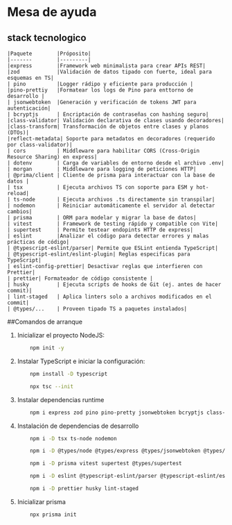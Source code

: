 # Mesa de ayuda

## stack tecnologico

    |Paquete        |Próposito|
    |-------        |---------|
    |express        |Framework web minimalista para crear APIs REST|
    |zod            |Validación de datos tipado con fuerte, ideal para esquemas en TS|
    | pino          |Logger rádipo y eficiente para producción |
    |pino-prettiy   |Formatear los logs de Pino para enttorno de desarrollo |
    | jsonwebtoken  |Generación y verificación de tokens JWT para autenticación|
    | bcryptjs      | Encriptación de contraseñas con hashing seguro|
    |class-validator| Validación declarativa de clases usando decoradores|
    |class-transform| Transformación de objetos entre clases y planos (DTOs)|
    |reflect-metadata| Soporte para metadatos en decoradores (requerido por class-validator)|
    | cors          | Middleware para habilitar CORS (Cross-Origin Resource Sharing) en express|
    | dotenv        | Carga de variables de entorno desde el archivo .env|
    | morgan        | Middleware para logging de peticiones HTTP|
    | @prima/client | Cliente de prisma para interactuar con la base de datos |
    | tsx           | Ejecuta archivos TS con soporte para ESM y hot-reload|
    | ts-node       | Ejecuta archivos .ts directamente sin transpilar|
    | nodemon       | Reiniciar automáticamente el servidor al detectar cambios|
    | prisma        | ORM para modelar y migrar la base de datos|
    | vitest        | Framework de testing rápido y compatible con Vite|
    | supertest     | Permite testear endopints HTTP de express|
    | eslint        |Analizar el código para detectar errores y malas prácticas de código|
    | @typescript-eslint/parser| Permite que ESLint entienda TypeScript|
    | @typescript-eslint/eslint-plugin| Reglas especificas para TypeScript|
    | eslint-config-prettier| Desactivar reglas que interfieren con Prettier|
    | prettier| Formateador de código consistente |
    | husky         | Ejecuta scripts de hooks de Git (ej. antes de hacer commit)|
    | lint-staged   | Aplica linters solo a archivos modificados en el commit|
    | @types/...    | Proveen tipado TS a paquetes instalados|

##Comandos de arranque

1. Inicializar el proyecto NodeJS:

    ```bash
        npm init -y
    ```

2. Instalar TypeScript e iniciar la configuración:

    ```bash
        npm install -D typescript

        npx tsc --init
    ```
3. Instalar dependencias runtime

    ```bash
        npm i express zod pino pino-pretty jsonwebtoken bcryptjs class-validator class-transformer reflect-metadata cors dotenv morgan @prisma/client
    ```
4. Instalación de dependencias de desarrollo

    ```bash
        npm i -D tsx ts-node nodemon

        npm i -D @types/node @types/express @types/jsonwebtoken @types/cors @types/morgan

        npm i -D prisma vitest supertest @types/supertest

        npm i -D eslint @typescript-eslint/parser @typescript-eslint/eslint-plugin eslint-config-prettier 

        npm i -D prettier husky lint-staged
    ```
5. Inicializar prisma

    ```bash
        npx prisma init
    ```